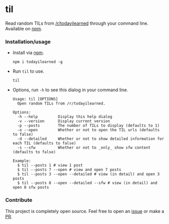 # til
Read random TILs from [/r/todayilearned](https://reddit.com/r/todayilearned) through your command line. Available on [npm](https://www.npmjs.com/package/todayilearned).

### Installation/usage

+ Install via [npm](https://www.npmjs.com/package/todayilearned).

  ```
  npm i todayilearned -g
  ```

+ Run `til` to use.

  ```
  til
  ```

+ Options, run `-h` to see this dialog in your command line.

  ```
  Usage: til [OPTIONS]
    Open random TILs from /r/todayilearned.

  Options:
    -h --help         Display this help dialog
    -v --version      Display current version
    -p --posts        The number of TILs to display (defaults to 1)
    -o --open         Whether or not to open the TIL urls (defaults to false)
    -d --detailed     Whether or not to show detailed information for each TIL (defaults to false)
    -s --sfw          Whether or not to _only_ show sfw content (defaults to false)

  Example:
    $ til --posts 1 # view 1 post
    $ til --posts 7 --open # view and open 7 posts
    $ til --posts 3 --open --detailed # view (in detail) and open 3 posts
    $ til --posts 8 --open --detailed --sfw # view (in detail) and open 8 sfw posts
  ```

### Contribute

This project is completely open source. Feel free to open an [issue](https://github.com/kshvmdn/til/issues) or make a [PR](https://github.com/kshvmdn/til/pulls).
